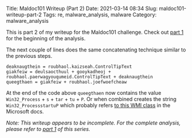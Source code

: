 Title: Maldoc101 Writeup (Part 2)
Date: 2021-03-14 08:34
Slug: maldoc101-writeup-part-2
Tags: re, malware_analysis, malware
Category: malware_analysis

This is part 2 of my writeup for the Maldoc101 challenge. Check out [part 1]({filename}/maldoc101-writeup-part-1.md) for the beginning of the analysis.

The next couple of lines does the same concatenating technique similar to the previous steps. 

```vba
deaknaugthein = roubhaol.kaizseah.ControlTipText
giakfeiw = deulsaocthuul + gooykadheoj + roubhaol.paerwagyouqumeid.ControlTipText + deaknaugthein
queegthaen = giakfeiw + roubhaol.joefwoefcheaw
```

At the end of the code above `queegthaen` now contains the value `Win32_Process` + `s` + `tar` + `tu` + `P`. Or when combined creates the string `Win32_ProcessstartuP` which probably refers [to this WMI class](https://docs.microsoft.com/en-us/windows/win32/cimwin32prov/win32-processstartup) in the Microsoft docs.

*Note: This writeup appears to be incomplete. For the complete analysis, please refer to [part 1]({filename}/maldoc101-writeup-part-1.md) of this series.*
